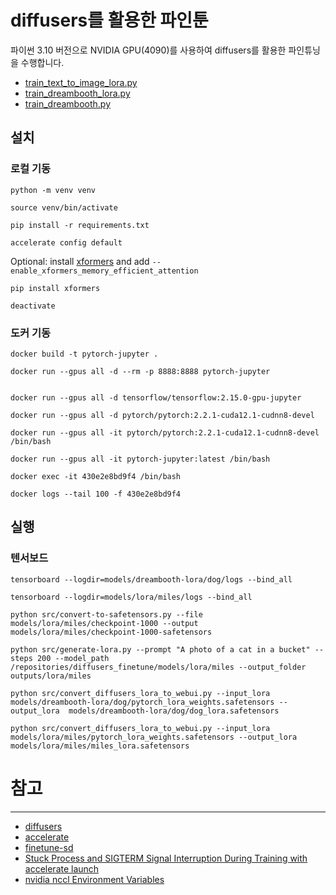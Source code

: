 # diffusers를 활용한 파인툰

파이썬 3.10 버전으로 NVIDIA GPU(4090)를 사용하여 diffusers를 활용한 파인튜닝을 수행합니다.

- [train_text_to_image_lora.py](https://github.com/huggingface/diffusers/blob/main/examples/text_to_image/train_text_to_image_lora.py)
- [train_dreambooth_lora.py](https://github.com/huggingface/diffusers/blob/main/examples/dreambooth/train_dreambooth_lora.py)
- [train_dreambooth.py](https://github.com/huggingface/diffusers/blob/main/examples/dreambooth/train_dreambooth.py)

## 설치

### 로컬 기동

```shell
python -m venv venv

source venv/bin/activate

pip install -r requirements.txt

accelerate config default
```
Optional: install [xformers](https://huggingface.co/docs/diffusers/optimization/xformers) and add `--enable_xformers_memory_efficient_attention`

```shell
pip install xformers
```

```shell
deactivate
```


### 도커 기동

```shell
docker build -t pytorch-jupyter .

docker run --gpus all -d --rm -p 8888:8888 pytorch-jupyter


docker run --gpus all -d tensorflow/tensorflow:2.15.0-gpu-jupyter

docker run --gpus all -d pytorch/pytorch:2.2.1-cuda12.1-cudnn8-devel

docker run --gpus all -it pytorch/pytorch:2.2.1-cuda12.1-cudnn8-devel /bin/bash

docker run --gpus all -it pytorch-jupyter:latest /bin/bash

docker exec -it 430e2e8bd9f4 /bin/bash

docker logs --tail 100 -f 430e2e8bd9f4
```

## 실행

### 텐서보드

```shell
tensorboard --logdir=models/dreambooth-lora/dog/logs --bind_all

tensorboard --logdir=models/lora/miles/logs --bind_all

```

```shell
python src/convert-to-safetensors.py --file models/lora/miles/checkpoint-1000 --output models/lora/miles/checkpoint-1000-safetensors
```

```shell
python src/generate-lora.py --prompt "A photo of a cat in a bucket" --steps 200 --model_path /repositories/diffusers_finetune/models/lora/miles --output_folder outputs/lora/miles
```

```shell
python src/convert_diffusers_lora_to_webui.py --input_lora models/dreambooth-lora/dog/pytorch_lora_weights.safetensors --output_lora  models/dreambooth-lora/dog/dog_lora.safetensors

python src/convert_diffusers_lora_to_webui.py --input_lora models/lora/miles/pytorch_lora_weights.safetensors --output_lora models/lora/miles/miles_lora.safetensors
```

# 참고

-----

* [diffusers](https://github.com/huggingface/diffusers)
* [accelerate](https://github.com/huggingface/accelerate)
* [finetune-sd](https://github.com/harrywang/finetune-sd)
* [Stuck Process and SIGTERM Signal Interruption During Training with accelerate launch](https://github.com/hiyouga/LLaMA-Factory/issues/2359)
* [nvidia nccl Environment Variables](https://docs.nvidia.com/deeplearning/nccl/user-guide/docs/env.html)
